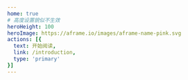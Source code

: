 ```yaml
---
home: true
# 高度设置貌似不生效
heroHeight: 100
heroImage: https://aframe.io/images/aframe-name-pink.svg
actions: [{
  text: 开始阅读,
  link: /introduction,
  type: 'primary'
}]
---
```

